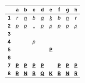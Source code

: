 |     |  a  |  b  |  c  |  d  |  e  |  f  |  g  |  h  |
|:---:|:---:|:---:|:---:|:---:|:---:|:---:|:---:|:---:|
|  **1**  |  _r_  |  [_n_](http://localhost:8080/api/chess/select?square=b1)  |  _b_  |  [_q_](http://localhost:8080/api/chess/select?square=d1)  |  [_k_](http://localhost:8080/api/chess/select?square=e1)  |  _b_  |  [_n_](http://localhost:8080/api/chess/select?square=b1)  |  _r_  |
|  **2**  |  [_p_](http://localhost:8080/api/chess/select?square=a2)  |  [_p_](http://localhost:8080/api/chess/select?square=a2)  |  [_](http://localhost:8080/api/chess/select?square=c2)  |  [_p_](http://localhost:8080/api/chess/select?square=a2)  |  [_p_](http://localhost:8080/api/chess/select?square=a2)  |  [_p_](http://localhost:8080/api/chess/select?square=a2)  |  [_p_](http://localhost:8080/api/chess/select?square=a2)  |  [_p_](http://localhost:8080/api/chess/select?square=a2)  |
|  **3**  |     |     |     |     |     |     |     |     |
|  **4**  |     |     |  _p_  |     |     |     |     |     |
|  **5**  |     |     |     |     |  [**P**](https://github.com/grim-kalman)  |     |     |     |
|  **6**  |     |     |     |     |     |     |     |     |
|  **7**  |  [**P**](https://github.com/grim-kalman)  |  [**P**](https://github.com/grim-kalman)  |  [**P**](https://github.com/grim-kalman)  |  [**P**](https://github.com/grim-kalman)  |     |  [**P**](https://github.com/grim-kalman)  |  [**P**](https://github.com/grim-kalman)  |  [**P**](https://github.com/grim-kalman)  |
|  **8**  |  [**R**](https://github.com/grim-kalman)  |  [**N**](https://github.com/grim-kalman)  |  [**B**](https://github.com/grim-kalman)  |  [**Q**](https://github.com/grim-kalman)  |  [**K**](https://github.com/grim-kalman)  |  [**B**](https://github.com/grim-kalman)  |  [**N**](https://github.com/grim-kalman)  |  [**R**](https://github.com/grim-kalman)  |
